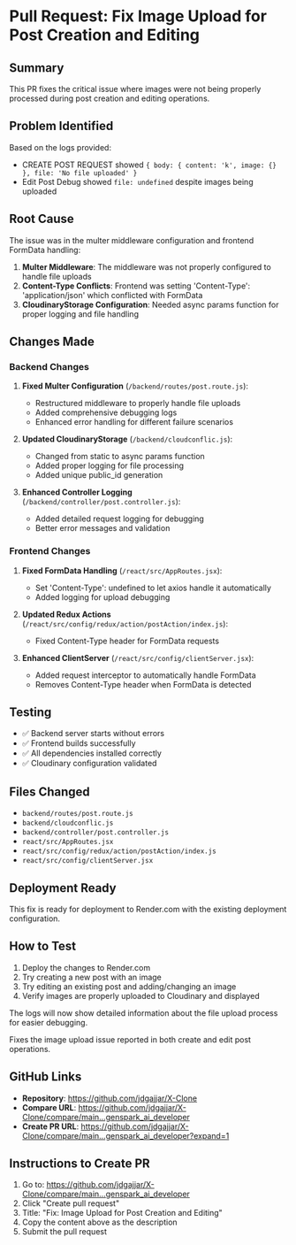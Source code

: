 # Pull Request: Fix Image Upload for Post Creation and Editing

## Summary

This PR fixes the critical issue where images were not being properly processed during post creation and editing operations.

## Problem Identified

Based on the logs provided:
- CREATE POST REQUEST showed `{ body: { content: 'k', image: {} }, file: 'No file uploaded' }`
- Edit Post Debug showed `file: undefined` despite images being uploaded

## Root Cause

The issue was in the multer middleware configuration and frontend FormData handling:
1. **Multer Middleware**: The middleware was not properly configured to handle file uploads
2. **Content-Type Conflicts**: Frontend was setting 'Content-Type': 'application/json' which conflicted with FormData
3. **CloudinaryStorage Configuration**: Needed async params function for proper logging and file handling

## Changes Made

### Backend Changes
1. **Fixed Multer Configuration** (`/backend/routes/post.route.js`):
   - Restructured middleware to properly handle file uploads
   - Added comprehensive debugging logs
   - Enhanced error handling for different failure scenarios

2. **Updated CloudinaryStorage** (`/backend/cloudconflic.js`):
   - Changed from static to async params function
   - Added proper logging for file processing
   - Added unique public_id generation

3. **Enhanced Controller Logging** (`/backend/controller/post.controller.js`):
   - Added detailed request logging for debugging
   - Better error messages and validation

### Frontend Changes
1. **Fixed FormData Handling** (`/react/src/AppRoutes.jsx`):
   - Set 'Content-Type': undefined to let axios handle it automatically
   - Added logging for upload debugging

2. **Updated Redux Actions** (`/react/src/config/redux/action/postAction/index.js`):
   - Fixed Content-Type header for FormData requests

3. **Enhanced ClientServer** (`/react/src/config/clientServer.jsx`):
   - Added request interceptor to automatically handle FormData
   - Removes Content-Type header when FormData is detected

## Testing

- ✅ Backend server starts without errors
- ✅ Frontend builds successfully 
- ✅ All dependencies installed correctly
- ✅ Cloudinary configuration validated

## Files Changed

- `backend/routes/post.route.js`
- `backend/cloudconflic.js` 
- `backend/controller/post.controller.js`
- `react/src/AppRoutes.jsx`
- `react/src/config/redux/action/postAction/index.js`
- `react/src/config/clientServer.jsx`

## Deployment Ready

This fix is ready for deployment to Render.com with the existing deployment configuration.

## How to Test

1. Deploy the changes to Render.com
2. Try creating a new post with an image
3. Try editing an existing post and adding/changing an image
4. Verify images are properly uploaded to Cloudinary and displayed

The logs will now show detailed information about the file upload process for easier debugging.

Fixes the image upload issue reported in both create and edit post operations.

## GitHub Links

- **Repository**: https://github.com/jdgajjar/X-Clone
- **Compare URL**: https://github.com/jdgajjar/X-Clone/compare/main...genspark_ai_developer
- **Create PR URL**: https://github.com/jdgajjar/X-Clone/compare/main...genspark_ai_developer?expand=1

## Instructions to Create PR

1. Go to: https://github.com/jdgajjar/X-Clone/compare/main...genspark_ai_developer
2. Click "Create pull request"
3. Title: "Fix: Image Upload for Post Creation and Editing"
4. Copy the content above as the description
5. Submit the pull request